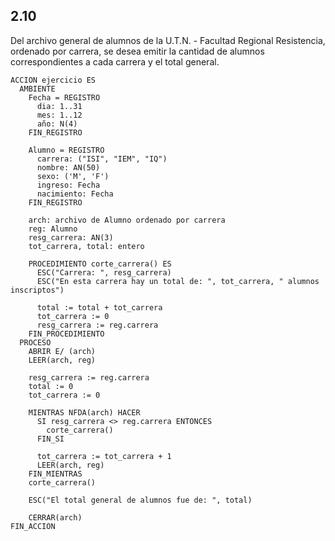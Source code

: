 ## 2.10
Del archivo general de alumnos de la U.T.N. - Facultad Regional Resistencia, ordenado por carrera, se desea
emitir la cantidad de alumnos correspondientes a cada carrera y el total general.

```
ACCION ejercicio ES
  AMBIENTE
    Fecha = REGISTRO
      dia: 1..31
      mes: 1..12
      año: N(4)
    FIN_REGISTRO

    Alumno = REGISTRO
      carrera: ("ISI", "IEM", "IQ")
      nombre: AN(50)
      sexo: ('M', 'F')
      ingreso: Fecha
      nacimiento: Fecha
    FIN_REGISTRO

    arch: archivo de Alumno ordenado por carrera
    reg: Alumno
    resg_carrera: AN(3)
    tot_carrera, total: entero

    PROCEDIMIENTO corte_carrera() ES
      ESC("Carrera: ", resg_carrera)
      ESC("En esta carrera hay un total de: ", tot_carrera, " alumnos inscriptos")

      total := total + tot_carrera
      tot_carrera := 0
      resg_carrera := reg.carrera
    FIN_PROCEDIMIENTO
  PROCESO
    ABRIR E/ (arch)
    LEER(arch, reg)

    resg_carrera := reg.carrera
    total := 0
    tot_carrera := 0

    MIENTRAS NFDA(arch) HACER
      SI resg_carrera <> reg.carrera ENTONCES
        corte_carrera()
      FIN_SI

      tot_carrera := tot_carrera + 1
      LEER(arch, reg)
    FIN_MIENTRAS
    corte_carrera()

    ESC("El total general de alumnos fue de: ", total)

    CERRAR(arch)
FIN_ACCION
```
